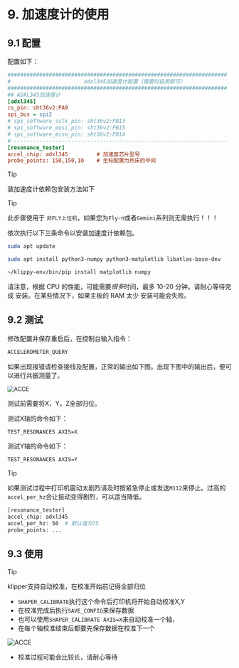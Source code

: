 # 9. 加速度计的使用

## 9.1 配置

配置如下：

```cfg
#####################################################################
#                       adxl345加速度计配置（需要时启用即可）
#####################################################################
## ADXL345加速度计
[adxl345]
cs_pin: sht36v2:PA9
spi_bus = spi2
# spi_software_sclk_pin: sht36v2:PB13
# spi_software_mosi_pin: sht36v2:PB15
# spi_software_miso_pin: sht36v2:PB14
#--------------------------------------------------------------------
[resonance_tester]
accel_chip: adxl345         # 加速度芯片型号
probe_points: 150,150,10    # 坐标配置为热床的中间
```

> [!TIP]
> 装加速度计依赖包安装方法如下

> [!TIP]
> 此步骤使用于 `非FLY上位机`，如果您为`Fly-π`或者`Gemini`系列则无需执行！！！

依次执行以下三条命令以安装加速度计依赖包。

```bash
sudo apt update
```

```bash
sudo apt install python3-numpy python3-matplotlib libatlas-base-dev
```

```bash
~/klippy-env/bin/pip install matplotlib numpy
```

请注意，根据 CPU 的性能，可能需要*很多*时间，最多 10-20 分钟。请耐心等待完成 安装。在某些情况下，如果主板的 RAM 太少 安装可能会失败。

## 9.2 测试

修改配置并保存重启后，在控制台输入指令：

```bash
ACCELEROMETER_QUERY
```

如果出现报错请检查接线及配置，正常的输出如下图。出现下图中的输出后，便可以进行共振测量了。

<img src="../../images/adv/accele/acc4.png" alt="ACCE" title=":no-zooom" style="zoom:90%;" />

测试前需要将X，Y，Z全部归位。

测试X轴的命令如下：

```bash
TEST_RESONANCES AXIS=X
```

测试Y轴的命令如下：

```bash
TEST_RESONANCES AXIS=Y
```

> [!TIP]
> 如果测试过程中打印机震动太剧烈请及时按紧急停止或发送``M112``来停止。过高的``accel_per_hz``会让振动变得剧烈，可以适当降低。

```bash
[resonance_tester]
accel_chip: adxl345
accel_per_hz: 50  # 默认值为75
probe_points: ...
```

## 9.3 使用

> [!TIP]
> klipper支持自动校准，在校准开始前记得全部归位

* `SHAPER_CALIBRATE`执行这个命令后打印机将开始自动校准X,Y
* 在校准完成后执行`SAVE_CONFIG`来保存数据
* 也可以使用`SHAPER_CALIBRATE AXIS=X`来自动校准一个轴，
* 在每个轴校准结束后都要先保存数据在校准下一个

![ACCE](../../images/adv/accele/acc5.png ":no-zooom")

* 校准过程可能会比较长，请耐心等待
